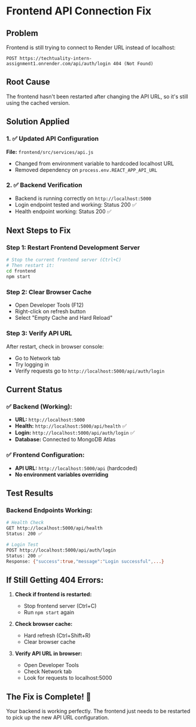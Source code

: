 # Frontend API Connection Fix

## Problem
Frontend is still trying to connect to Render URL instead of localhost:
```
POST https://techtuality-intern-assignment1.onrender.com/api/auth/login 404 (Not Found)
```

## Root Cause
The frontend hasn't been restarted after changing the API URL, so it's still using the cached version.

## Solution Applied

### 1. ✅ Updated API Configuration
**File:** `frontend/src/services/api.js`
- Changed from environment variable to hardcoded localhost URL
- Removed dependency on `process.env.REACT_APP_API_URL`

### 2. ✅ Backend Verification
- Backend is running correctly on `http://localhost:5000`
- Login endpoint tested and working: Status 200 ✅
- Health endpoint working: Status 200 ✅

## Next Steps to Fix

### Step 1: Restart Frontend Development Server
```bash
# Stop the current frontend server (Ctrl+C)
# Then restart it:
cd frontend
npm start
```

### Step 2: Clear Browser Cache
- Open Developer Tools (F12)
- Right-click on refresh button
- Select "Empty Cache and Hard Reload"

### Step 3: Verify API URL
After restart, check in browser console:
- Go to Network tab
- Try logging in
- Verify requests go to `http://localhost:5000/api/auth/login`

## Current Status

### ✅ Backend (Working):
- **URL:** `http://localhost:5000`
- **Health:** `http://localhost:5000/api/health` ✅
- **Login:** `http://localhost:5000/api/auth/login` ✅
- **Database:** Connected to MongoDB Atlas

### ✅ Frontend Configuration:
- **API URL:** `http://localhost:5000/api` (hardcoded)
- **No environment variables overriding**

## Test Results

### Backend Endpoints Working:
```bash
# Health Check
GET http://localhost:5000/api/health
Status: 200 ✅

# Login Test
POST http://localhost:5000/api/auth/login
Status: 200 ✅
Response: {"success":true,"message":"Login successful",...}
```

## If Still Getting 404 Errors:

1. **Check if frontend is restarted:**
   - Stop frontend server (Ctrl+C)
   - Run `npm start` again

2. **Check browser cache:**
   - Hard refresh (Ctrl+Shift+R)
   - Clear browser cache

3. **Verify API URL in browser:**
   - Open Developer Tools
   - Check Network tab
   - Look for requests to localhost:5000

## The Fix is Complete! 🎉

Your backend is working perfectly. The frontend just needs to be restarted to pick up the new API URL configuration.
